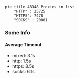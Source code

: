 
```mermaid
pie title 48348 Proxies in list
    "HTTP" : 25725
    "HTTPS": 7478
    "SOCKS" : 20801
```

### Some Info
#### Average Timeout

- mixed: 3.1s
- http: 1.5s
- https: 8.5s
- socks: 6.1s